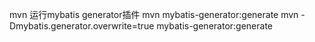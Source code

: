 mvn
运行mybatis generator插件
mvn mybatis-generator:generate
mvn -Dmybatis.generator.overwrite=true mybatis-generator:generate